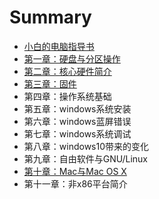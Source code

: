 # Summary

* [小白的电脑指导书](README.md)
* [第一章：硬盘与分区操作](chapter1.md)
* [第二章：核心硬件简介](111.md)
* [第三章：固件](di-si-zhang-ff1a-gu-jian.md)
* 第四章：操作系统基础
* 第五章：windows系统安装
* 第六章：windows蓝屏错误
* 第七章：windows系统调试
* 第八章：windows10带来的变化
* 第九章：自由软件与GNU/Linux
* [第十章：Mac与Mac OS X](di-shi-zhang-ff1a-mac-yu-mac-os-x.md)
* 第十一章：非x86平台简介

